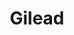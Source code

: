 ---
category: favorites
type: fiction

title: Gilead
author_first: Marilynne 
author_last: Robinson
description: Robinson writes with the understated power and grace of a Midwestern sunset transfiguring the prairie, all fire and light and shadow. Gilead is a series of letters written from an ailing pastor in rural Iowa to his son, late-begotten in life, whom he knows he will not see grow up. Above all, these letters stand testament to the sacredness of life, and to the dignity of our joys and sorrows. They show us that meaning is found not in trying to escape our quotidian existence, but in living attentively where we find ourselves. And Robinson shows us the truth and beauty that a good, long sentence can contain.
thumb: robinson-gilead.jpg
link: http://a.co/5lMffUq
---